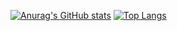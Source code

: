 [![Anurag's GitHub stats](https://github-readme-stats.vercel.app/api?username=MCuello17&theme=gotham&hide=prs,issues,contribs&count_private=true&show_icons=true)](https://github.com/anuraghazra/github-readme-stats)
[![Top Langs](https://github-readme-stats.vercel.app/api/top-langs/?username=MCuello17&layout=compact&theme=gotham)](https://github.com/anuraghazra/github-readme-stats)

<!-- 
Here are some ideas to get you started:

- 🔭 I’m currently working on ...
- 🌱 I’m currently learning ...
- 👯 I’m looking to collaborate on ...
- 🤔 I’m looking for help with ...
- 💬 Ask me about ...
- 📫 How to reach me: ...
- 😄 Pronouns: ...
- ⚡ Fun fact: ...
-->
